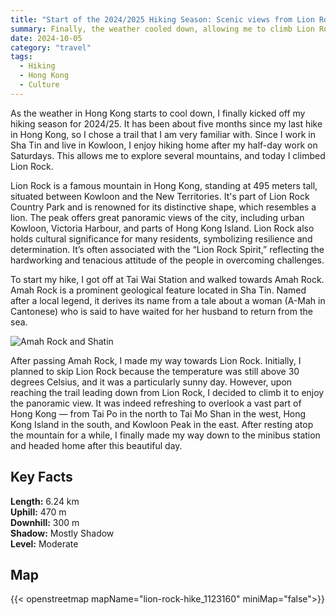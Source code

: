 ```yaml
---
title: "Start of the 2024/2025 Hiking Season: Scenic views from Lion Rock"  
summary: Finally, the weather cooled down, allowing me to climb Lion Rock, which connects Shatin and Kowloon.
date: 2024-10-05
category: "travel"
tags:
  - Hiking
  - Hong Kong
  - Culture
---
```


As the weather in Hong Kong starts to cool down, I finally kicked off my hiking season for 2024/25. It has been about five months since my last hike in Hong Kong, so I chose a trail that I am very familiar with. Since I work in Sha Tin and live in Kowloon, I enjoy hiking home after my half-day work on Saturdays. This allows me to explore several mountains, and today I climbed Lion Rock.

Lion Rock is a famous mountain in Hong Kong, standing at 495 meters tall, situated between Kowloon and the New Territories. It's part of Lion Rock Country Park and is renowned for its distinctive shape, which resembles a lion. The peak offers great panoramic views of the city, including urban Kowloon, Victoria Harbour, and parts of Hong Kong Island. Lion Rock also holds cultural significance for many residents, symbolizing resilience and determination. It’s often associated with the “Lion Rock Spirit,” reflecting the hardworking and tenacious attitude of the people in overcoming challenges.

To start my hike, I got off at Tai Wai Station and walked towards Amah Rock. Amah Rock is a prominent geological feature located in Sha Tin. Named after a local legend, it derives its name from a tale about a woman (A-Mah in Cantonese) who is said to have waited for her husband to return from the sea.

![Amah Rock and Shatin](/images/amahrock.jpg)

After passing Amah Rock, I made my way towards Lion Rock. Initially, I planned to skip Lion Rock because the temperature was still above 30 degrees Celsius, and it was a particularly sunny day. However, upon reaching the trail leading down from Lion Rock, I decided to climb it to enjoy the panoramic view. It was indeed refreshing to overlook a vast part of Hong Kong — from Tai Po in the north to Tai Mo Shan in the west, Hong Kong Island in the south, and Kowloon Peak in the east. After resting atop the mountain for a while, I finally made my way down to the minibus station and headed home after this beautiful day.

## Key Facts

**Length:** 6.24 km<br>
**Uphill:** 470 m<br>
**Downhill:** 300 m<br>
**Shadow:** Mostly Shadow<br>
**Level:** Moderate

## Map

{{< openstreetmap mapName="lion-rock-hike_1123160" miniMap="false">}}
